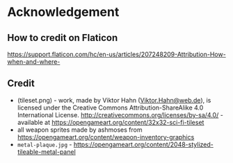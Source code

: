 # Acknowledgement

## How to credit on Flaticon

<https://support.flaticon.com/hc/en-us/articles/207248209-Attribution-How-when-and-where->

## Credit

- (tileset.png) - work, made by Viktor Hahn (Viktor.Hahn@web.de), is licensed under the Creative Commons Attribution-ShareAlike 4.0 International License. <http://creativecommons.org/licenses/by-sa/4.0/> - available at <https://opengameart.org/content/32x32-sci-fi-tileset>
- all weapon sprites made by ashmoses from <https://opengameart.org/content/weapon-inventory-graphics>
- `metal-plaque.jpg` - <https://opengameart.org/content/2048-stylized-tileable-metal-panel>
